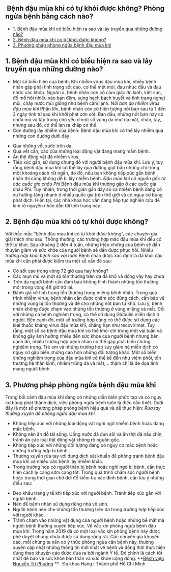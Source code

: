 ## ️ Bệnh đậu mùa khỉ có tự khỏi được không? Phòng ngừa bệnh bằng cách nào?

  * [1. Bệnh đậu mùa khỉ có biểu hiện ra sao và lây truyền qua những đường nào?](https://bvnguyentriphuong.com.vn/benh-truyen-nhiem/benh-dau-mua-khi-co-tu-khoi-duoc-khong-phong-ngua-benh-bang-cach-nao#1-bnh-u-ma-kh-c-biu-hin-ra-sao-v-ly-truyn-qua-nhng-ng-no)
  * [2. Bệnh đậu mùa khỉ có tự khỏi được không?](https://bvnguyentriphuong.com.vn/benh-truyen-nhiem/benh-dau-mua-khi-co-tu-khoi-duoc-khong-phong-ngua-benh-bang-cach-nao#2-bnh-u-ma-kh-c-t-khi-c-khng)
  * [3. Phương pháp phòng ngừa bệnh đậu mùa khỉ](https://bvnguyentriphuong.com.vn/benh-truyen-nhiem/benh-dau-mua-khi-co-tu-khoi-duoc-khong-phong-ngua-benh-bang-cach-nao#3-phng-php-phng-nga-bnh-u-ma-kh)


## **1. Bệnh đậu mùa khỉ có biểu hiện ra sao và lây truyền qua những đường nào?**
- Một số biểu hiện của bệnh:
Khi nhiễm virus đậu mùa khỉ, nhiều bệnh nhân gặp phải tình trạng sốt cao, cơ thể mệt mỏi, đau nhức đầu và đau nhức các khớp. Ngoài ra, bệnh nhân còn có cảm giác ớn lạnh, kiệt sức, đổ mồ hôi nhiều vào ban đêm, sưng hạch bạch huyết và tình trạng nghẹt mũi, chảy nước mũi giống như bệnh cảm lạnh.
_Nổi ban do nhiễm virus đậu mùa khỉ_
Phần lớn, bệnh nhân còn có hiện tượng nổi ban sau từ 1 đến 3 ngày tính từ sau khi khởi phát cơn sốt. Ban đầu, những nốt ban này có chứa mủ và tập trung chủ yếu ở một số vùng da như da mặt, chân, tay,… nhưng sau đó, có thể lan ra khắp cơ thể. 
- Con đường lây nhiễm của bệnh: 
Bệnh đậu mùa khỉ có thể lây nhiễm qua những con đường dưới đây: 
+ Qua những vết xước trên da. 
+ Qua vết cắn, cào của những loại động vật đang mang mầm bệnh. 
+ Ăn thịt động vật đã nhiễm virus. 
+ Tiếp xúc gần, sử dụng chung đồ với người bệnh đậu mùa khỉ. Lưu ý, tuy rằng bệnh đậu mùa khỉ có thể lây qua đường giọt bắn nhưng chỉ trong một khoảng cách rất ngắn, do đó, nếu bạn không tiếp xúc gần bệnh nhân thì cũng không dễ bị lây nhiễm bệnh. 
_Đậu mùa khỉ có nguồn gốc từ các quốc gia châu Phi_
Bệnh đậu mùa khỉ thường gặp ở các quốc gia châu Phi. Tuy nhiên, trong thời gian gần đây số ca nhiễm bệnh đang có xu hướng tăng nhanh ở nhiều quốc gia trên thế giới và có nguy cơ bùng phát dịch. Hiện tại, các nhà khoa học vẫn đang tiếp tục nghiên cứu để làm rõ nguyên nhân dẫn tới tình trạng này. 
## **2. Bệnh đậu mùa khỉ có tự khỏi được không?**
Với thắc mắc “bệnh đậu mùa khỉ có tự khỏi được không”, các chuyên gia giải thích như sau: Thông thường, các trường hợp mắc đậu mùa khỉ đều có thể tự khỏi. Sau khoảng 2 đến 4 tuần, những triệu chứng của bệnh sẽ dần thuyên giảm và sức khỏe của người bệnh sẽ dần được phục hồi. 
_Nhiều trường hợp khỏi bệnh sau vài tuần_
Bệnh nhân được xác định là đã khỏi đậu mùa khỉ cần phải được kiểm tra một số vấn đề sau: 
+ Có sốt cao trong vòng 72 giờ qua hay không?
+ Các mụn mủ và một số tổn thương trên da đã khô và đóng vảy hay chưa
+ Trên da người bệnh cần đảm bảo không hình thành những tổn thương mới trong vòng 48 giờ trở lại. 
+ Đánh giá về tình trạng tổn thương trong miệng bệnh nhân. 
Trong quá trình nhiễm virus, bệnh nhân cần được chăm sóc đúng cách, cần bảo vệ những vùng bị tổn thương và để cho những nốt ban tự khô. Lưu ý, bệnh nhân không được chạm vào những tổn thương ở vùng miệng và mắt. Đối với những ca bệnh nghiêm trọng, có thể sử dụng Globulin miễn dịch ở người. Bên cạnh đó, một số trường hợp cũng có thể được sử dụng các loại thuốc kháng virus đậu mùa khỉ, chẳng hạn như tecovirimat.
Tuy rằng, một số ca bệnh đậu mùa khỉ có thể khỏi chỉ trong một vài tuần và không gây ảnh hưởng nhiều đến sức khỏe của người bệnh nhưng bên cạnh đó, nhiều trường hợp bệnh nhân có thể gặp phải biến chứng nghiêm trọng. Trẻ em và những trường hợp suy giảm hệ miễn dịch có nguy cơ gặp biến chứng cao hơn những đối tượng khác. 
Một số biến chứng nghiêm trọng của đậu mùa khỉ có thể kể đến như viêm phổi, tổn thương hệ thần kinh, nhiễm trùng da và mắt,… thậm chí là đe dọa tính mạng người bệnh. 
## **3. Phương pháp phòng ngừa bệnh đậu mùa khỉ**
Trong bối cảnh đậu mùa khỉ đang có những diễn biến phức tạp và có nguy cơ bùng phát thành dịch, việc phòng ngừa bệnh luôn là điều cần thiết. Dưới đây là một số phương pháp phòng bệnh hiệu quả và dễ thực hiện: 
_Rửa tay thường xuyên để phòng ngừa đậu mùa khỉ_
- Không tiếp xúc với những loại động vật nghi ngờ nhiễm bệnh hoặc đang mắc bệnh. 
- Không nên ăn đồ tái sống. Uống nước đã đun sôi và ăn thịt đã nấu chín, tránh ăn các loại thịt động vật không rõ nguồn gốc. 
- Không tiếp xúc với những đối tượng đang có nguy cơ mắc bệnh hoặc những trường hợp bị bệnh. 
- Thường xuyên rửa tay với dung dịch sát khuẩn để phòng tránh bệnh đậu mùa khỉ và nhiều căn bệnh lây nhiễm khác. 
- Trong trường hợp có người thân bị bệnh hoặc nghi ngờ bị bệnh, cần thực hiện cách ly càng sớm càng tốt. Trong quá trình chăm sóc người bệnh hoặc trong thời gian chờ đợi để kiểm tra xác định bệnh, cần lưu ý những điều sau: 
+ Đeo khẩu trang y tế khi tiếp xúc với người bệnh. Tránh tiếp xúc gần với người bệnh. 
+ Nên để bệnh nhân sử dụng riêng nhà vệ sinh. 
+ Người bệnh nên che những tổn thương trên da trong trường hợp tiếp xúc với người khác.
+ Tránh chạm vào những vật dụng của người bệnh hoặc những bề mặt mà người bệnh thường xuyên tiếp xúc.
Về vắc xin phòng ngừa bệnh đậu mùa khỉ: Trong năm 2019 đã có một loại vắc xin phòng bệnh này được phê duyệt nhưng chưa được sử dụng rộng rãi. Các chuyên gia khuyến cáo, mỗi chúng ta nên có ý thức phòng ngừa căn bệnh này, thường xuyên cập nhật những thông tin mới nhất về bệnh và đồng thời thực hiện đúng theo khuyến cáo được đưa ra bởi ngành Y tế. Đó chính là cách tốt nhất để bảo vệ sức khỏe bản thân và sức khỏe cộng đồng. 
**[Bệnh viện Nguyễn Tri Phương](https://bvnguyentriphuong.com.vn/) **- Đa khoa Hạng I Thành phố Hồ Chí Minh
